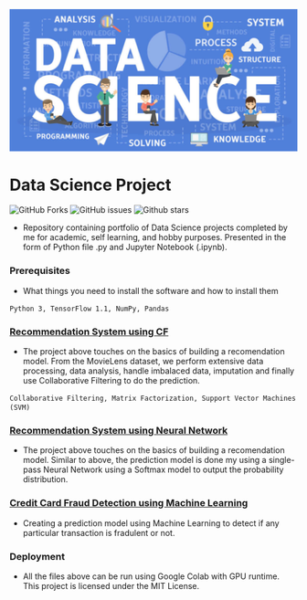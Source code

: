 ![Data Science](/misc/images/src/image.png)

# Data Science Project
![GitHub Forks](https://img.shields.io/github/forks/Prem95/DataSciencePortfolio?style=for-the-badge)
![GitHub issues](https://img.shields.io/github/issues/Prem95/DataSciencePortfolio?style=for-the-badge)
![Github stars](https://img.shields.io/github/stars/Prem95/DataSciencePortfolio?style=for-the-badge)


 - Repository containing portfolio of Data Science projects completed by me for academic, self learning, and hobby purposes. Presented in the form of Python file .py and Jupyter Notebook (.ipynb). 

### Prerequisites

- What things you need to install the software and how to install them

```
Python 3, TensorFlow 1.1, NumPy, Pandas
```
### [Recommendation System using CF](https://github.com/Prem95/DataSciencePortfolio/blob/master/Recommendation_Systems_Colab.ipynb)

 - The project above touches on the basics of building a recomendation model. From the MovieLens dataset, we perform extensive data processing, data analysis, handle imbalaced data, imputation and finally use Collaborative Filtering to do the prediction. 

```
Collaborative Filtering, Matrix Factorization, Support Vector Machines (SVM)
```

### [Recommendation System using Neural Network](https://github.com/Prem95/DataSciencePortfolio/blob/master/Recommendation_Systems_Colab_using_Neural_Network.ipynb)

 - The project above touches on the basics of building a recomendation model. Similar to above, the prediction model is done my using a single-pass Neural Network using a Softmax model to output the probability distribution.

### [Credit Card Fraud Detection using Machine Learning](https://medium.com/analytics-vidhya/classifying-fraudulent-credit-card-transactions-bf3f85660fe0)

 - Creating a prediction model using Machine Learning to detect if any particular transaction is fradulent or not.


### Deployment

 - All the files above can be run using Google Colab with GPU runtime. This project is licensed under the MIT License.
